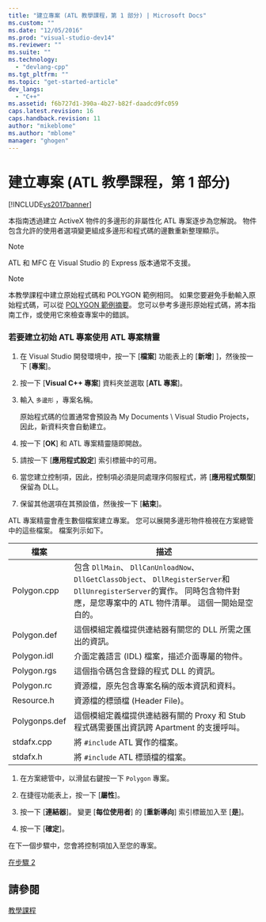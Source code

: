 ```yaml
---
title: "建立專案 (ATL 教學課程，第 1 部分) | Microsoft Docs"
ms.custom: ""
ms.date: "12/05/2016"
ms.prod: "visual-studio-dev14"
ms.reviewer: ""
ms.suite: ""
ms.technology: 
  - "devlang-cpp"
ms.tgt_pltfrm: ""
ms.topic: "get-started-article"
dev_langs: 
  - "C++"
ms.assetid: f6b727d1-390a-4b27-b82f-daadcd9fc059
caps.latest.revision: 16
caps.handback.revision: 11
author: "mikeblome"
ms.author: "mblome"
manager: "ghogen"
---
```

# 建立專案 (ATL 教學課程，第 1 部分)
[!INCLUDE[vs2017banner](../assembler/inline/includes/vs2017banner.md)]

本指南透過建立 ActiveX 物件的多邊形的非屬性化 ATL 專案逐步為您解說。  物件包含允許的使用者選項變更組成多邊形和程式碼的邊數重新整理顯示。  
  
> [!NOTE]
>  ATL 和 MFC 在 Visual Studio 的 Express 版本通常不支援。  
  
> [!NOTE]
>  本教學課程中建立原始程式碼和 POLYGON 範例相同。  如果您要避免手動輸入原始程式碼，可以從 [POLYGON 範例摘要](../top/visual-cpp-samples.md)。  您可以參考多邊形原始程式碼，將本指南工作，或使用它來檢查專案中的錯誤。  
  
### 若要建立初始 ATL 專案使用 ATL 專案精靈  
  
1.  在 Visual Studio 開發環境中，按一下 \[**檔案**\] 功能表上的 \[**新增**\] \]，然後按一下 \[**專案**\]。  
  
2.  按一下 \[**Visual C\+\+ 專案**\] 資料夾並選取 \[**ATL 專案**\]。  
  
3.  輸入 `多邊形` ，專案名稱。  
  
     原始程式碼的位置通常會預設為 My Documents \\ Visual Studio Projects，因此，新資料夾會自動建立。  
  
4.  按一下 \[**OK**\] 和 ATL 專案精靈隨即開啟。  
  
5.  請按一下 \[**應用程式設定**\] 索引標籤中的可用。  
  
6.  當您建立控制項，因此，控制項必須是同處理序伺服程式，將 \[**應用程式類型**\] 保留為 DLL。  
  
7.  保留其他選項在其預設值，然後按一下 \[**結束**\]。  
  
 ATL 專案精靈會產生數個檔案建立專案。  您可以展開多邊形物件檢視在方案總管中的這些檔案。  檔案列示如下。  
  
|檔案|描述|  
|--------|--------|  
|Polygon.cpp|包含 `DllMain`、 `DllCanUnloadNow`、 `DllGetClassObject`、 `DllRegisterServer`和 `DllUnregisterServer`的實作。  同時包含物件對應，是您專案中的 ATL 物件清單。  這個一開始是空白的。|  
|Polygon.def|這個模組定義檔提供連結器有關您的 DLL 所需之匯出的資訊。|  
|Polygon.idl|介面定義語言 \(IDL\) 檔案，描述介面專屬的物件。|  
|Polygon.rgs|這個指令碼包含登錄的程式 DLL 的資訊。|  
|Polygon.rc|資源檔，原先包含專案名稱的版本資訊和資料。|  
|Resource.h|資源檔的標頭檔 \(Header File\)。|  
|Polygonps.def|這個模組定義檔提供連結器有關的 Proxy 和 Stub 程式碼需要匯出資訊跨 Apartment 的支援呼叫。|  
|stdafx.cpp|將 `#include` ATL 實作的檔案。|  
|stdafx.h|將 `#include` ATL 標頭檔的檔案。|  
  
1.  在方案總管中，以滑鼠右鍵按一下 `Polygon` 專案。  
  
2.  在捷徑功能表上，按一下 \[**屬性**\]。  
  
3.  按一下 \[**連結器**\]。  變更 \[**每位使用者**\] 的 \[**重新導向**\] 索引標籤加入至 \[**是**\]。  
  
4.  按一下 \[**確定**\]。  
  
 在下一個步驟中，您會將控制項加入至您的專案。  
  
 [在步驟 2](../atl/adding-a-control-atl-tutorial-part-2.md)  
  
## 請參閱  
 [教學課程](../atl/active-template-library-atl-tutorial.md)